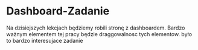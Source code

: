 # Dashboard-Zadanie
Na dzisiejszych lekcjach będziemy robili stronę z dashboardem. Bardzo ważnym elementem tej pracy będzie
draggowalnosc tych elementow.
było to bardzo  interesujace zadanie
